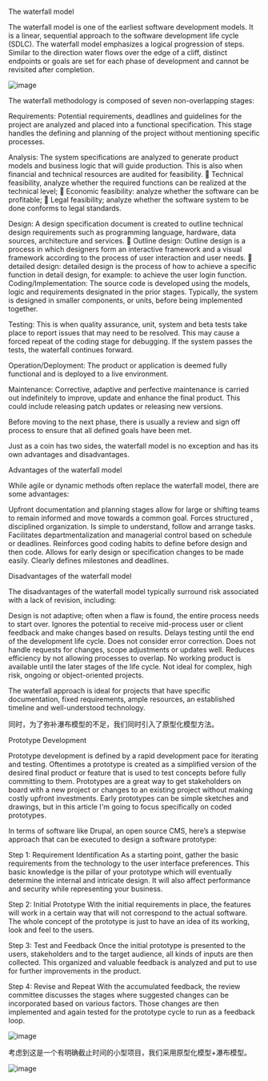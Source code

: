 
The waterfall model

The waterfall model is one of the earliest software development models. It is a linear, sequential approach to the software development life cycle (SDLC). 
The waterfall model emphasizes a logical progression of steps. Similar to the direction water flows over the edge of a cliff, distinct endpoints or goals are set for each phase of development and cannot be revisited after completion. 


![image](https://user-images.githubusercontent.com/45390078/115988985-e387f800-a5b3-11eb-8147-c65f7b861610.png)

The waterfall methodology is composed of seven non-overlapping stages:

Requirements: Potential requirements, deadlines and guidelines for the project are analyzed and placed into a functional specification. This stage handles the defining and planning of the project without mentioning specific processes.

Analysis: The system specifications are analyzed to generate product models and business logic   that will guide production. This is also when financial and technical resources are audited for feasibility.
	Technical feasibility, analyze whether the required functions can be realized at the technical level;
	Economic feasibility: analyze whether the software can be profitable;
	Legal feasibility; analyze whether the software system to be done conforms to legal standards.

Design: A design specification document is created to outline technical design requirements such as programming language, hardware, data sources, architecture and services.
	Outline design: Outline design is a process in which designers form an interactive framework and a visual framework according to the process of user interaction and user needs.
	detailed design: detailed design is the process of how to achieve a specific function in detail design, for example: to achieve the user login function.
Coding/Implementation: The source code is developed using the models, logic and requirements designated in the prior stages. Typically, the system is designed in smaller components, or units, before being implemented together.

Testing: This is when quality assurance, unit,  system   and  beta tests take place to report issues that may need to be resolved. This may cause a forced repeat of the coding stage for debugging. If the system passes the tests, the waterfall continues forward.

Operation/Deployment: The product or application is deemed fully functional and is deployed to a live environment.

Maintenance: Corrective, adaptive and perfective maintenance is carried out indefinitely to improve, update and enhance the final product. This could include releasing  patch   updates or releasing new versions.

Before moving to the next phase, there is usually a review and sign off process to ensure that all defined goals have been met.




Just as a coin has two sides, the waterfall model is no exception and has its own advantages and disadvantages.


Advantages of the waterfall model

While agile or dynamic methods often replace the waterfall model, there are some advantages:

Upfront documentation and planning stages allow for large or shifting teams to remain informed and move towards a common goal.
Forces structured , disciplined organization.
Is simple to understand, follow and arrange tasks.
Facilitates departmentalization and managerial control based on schedule or deadlines.
Reinforces good coding habits to define before design and then code.
Allows for early design or specification changes to be made easily.
Clearly defines milestones and deadlines.

Disadvantages of the waterfall model

The disadvantages of the waterfall model typically surround risk associated with a lack of revision, including:

Design is not adaptive; often when a flaw is found, the entire process needs to start over.
Ignores the potential to receive mid-process user or client feedback and make changes based on results.
Delays testing until the end of the development life cycle.
Does not consider error correction.
Does not handle requests for changes, scope adjustments or updates well.
Reduces efficiency by not allowing processes to overlap.
No working product is available until the later stages of the life cycle.
Not ideal for complex, high risk, ongoing or object-oriented projects.

The waterfall approach is ideal for projects that have specific documentation, fixed requirements, ample resources, an established timeline and well-understood technology. 

同时，为了弥补瀑布模型的不足，我们同时引入了原型化模型方法。

Prototype Development

Prototype development is defined by a rapid development pace for iterating and testing. Oftentimes a prototype is created as a simplified version of the desired final product or feature that is used to test concepts before fully committing to them. Prototypes are a great way to get stakeholders on board with a new project or changes to an existing project without making costly upfront investments. Early prototypes can be simple sketches and drawings, but in this article I'm going to focus specifically on coded prototypes.

In terms of software like Drupal, an open source CMS, here’s a stepwise approach that can be executed to design a software prototype:

Step 1: Requirement Identification
As a starting point, gather the basic requirements from the technology to the user interface preferences. This basic knowledge is the pillar of your prototype which will eventually determine the internal and intricate design. It will also affect performance and security while representing your business.  

Step 2: Initial Prototype
With the initial requirements in place, the features will work in a certain way that will not correspond to the actual software. The whole concept of the prototype is just to have an idea of its working, look and feel to the users.  

Step 3: Test and Feedback 
Once the initial prototype is presented to the users, stakeholders and to the target audience, all kinds of inputs are then collected. This organized and valuable feedback is analyzed and put to use for further improvements in the product. 

Step 4: Revise and Repeat
With the accumulated feedback, the review committee discusses the stages where suggested changes can be incorporated based on various factors. Those changes are then implemented and again tested for the prototype cycle to run as a feedback loop. 



![image](https://user-images.githubusercontent.com/45390078/116005839-a26a0500-a600-11eb-9875-a5670caea885.png)


考虑到这是一个有明确截止时间的小型项目，我们采用原型化模型+瀑布模型。

![image](https://user-images.githubusercontent.com/45390078/115993189-9c0c6680-a5c9-11eb-89db-f54c63723c03.png)
